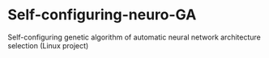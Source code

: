 # Self-configuring-neuro-GA
Self-configuring genetic algorithm of automatic neural network architecture selection (Linux project)
